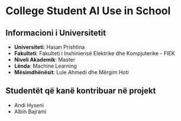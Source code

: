 # College Student AI Use in School

## Informacioni i Universitetit
- **Universiteti**: Hasan Prishtina
- **Fakulteti**: Fakulteti i Inxhinierisë Elektrike dhe Kompjuterike - FIEK
- **Niveli Akademik**: Master
- **Lënda**: Machine Learning
- **Mësimdhënësit**: Lule Ahmedi dhe Mërgim Hoti

## Studentët që kanë kontribuar në projekt
- Andi Hyseni
- Albin Bajrami
